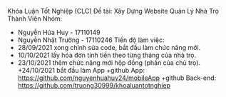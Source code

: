 Khóa Luận Tốt Nghiệp (CLC)
Đề tài: Xây Dựng Website Quản Lý Nhà Trọ
Thành Viên Nhóm:
+ Nguyễn Hứa Huy - 17110149
+ Nguyễn Nhật Trường - 17110246
Tiến độ làm việc:
+ 28/09/2021 xong chỉnh sửa code, bắt đầu làm chức năng mới.
+ 10/10/2021 lấy hóa đơn tính tiền theo từng tháng của nhà trọ.
+ 23/10/2021 thêm chức năng mới hộp đồng (phần của chủ trọ).
+24/10/2021 bắt đầu làm App
+github App: https://github.com/nguyenhuahuy24/mobileApp
+github Back-end: https://github.com/truong30999/khoaluantotnghiep
